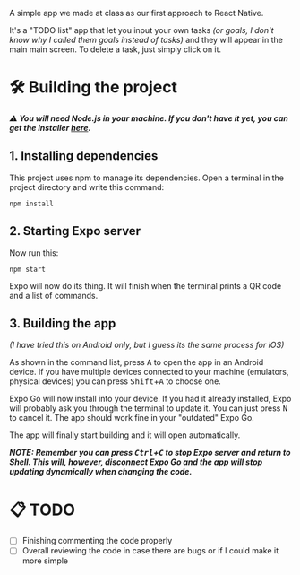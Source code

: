 A simple app we made at class as our first approach to React Native.

It's a "TODO list" app that let you input your own tasks _(or goals, I don't know why I called them goals instead of tasks)_ and they will appear in the main main screen. To delete a task, just simply click on it.

# 🛠️ Building the project
**_⚠️ You will need Node.js in your machine. If you don't have it yet, you can get the installer [here](https://nodejs.org/en)._**

## 1. Installing dependencies

This project uses npm to manage its dependencies. Open a terminal in the project directory and write this command:
```
npm install
```

## 2. Starting Expo server

Now run this:
```
npm start
```

Expo will now do its thing. It will finish when the terminal prints a QR code and a list of commands.

## 3. Building the app

_(I have tried this on Android only, but I guess its the same process for iOS)_

As shown in the command list, press <kbd>A</kbd> to open the app in an Android device. If you have multiple devices connected to your machine (emulators, physical devices) you can press <kbd>Shift</kbd>+<kbd>A</kbd> to choose one.

Expo Go will now install into your device. If you had it already installed, Expo will probably ask you through the terminal to update it. You can just press <kbd>N</kbd> to cancel it. The app should work fine in your "outdated" Expo Go.

The app will finally start building and it will open automatically.

**_NOTE: Remember you can press <kbd>Ctrl</kbd>+<kbd>C</kbd> to stop Expo server and return to Shell. This will, however, disconnect Expo Go and the app will stop updating dynamically when changing the code._**

# 📋 TODO
- [ ] Finishing commenting the code properly
- [ ] Overall reviewing the code in case there are bugs or if I could make it more simple
